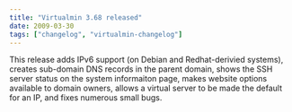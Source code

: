 ```yaml
---
title: "Virtualmin 3.68 released"
date: 2009-03-30
tags: ["changelog", "virtualmin-changelog"]
---
```


This release adds IPv6 support (on Debian and Redhat-derivied systems), creates sub-domain DNS records in the parent domain, shows the SSH server status on the system informaiton page, makes website options available to domain owners, allows a virtual server to be made the default for an IP, and fixes numerous small bugs.
